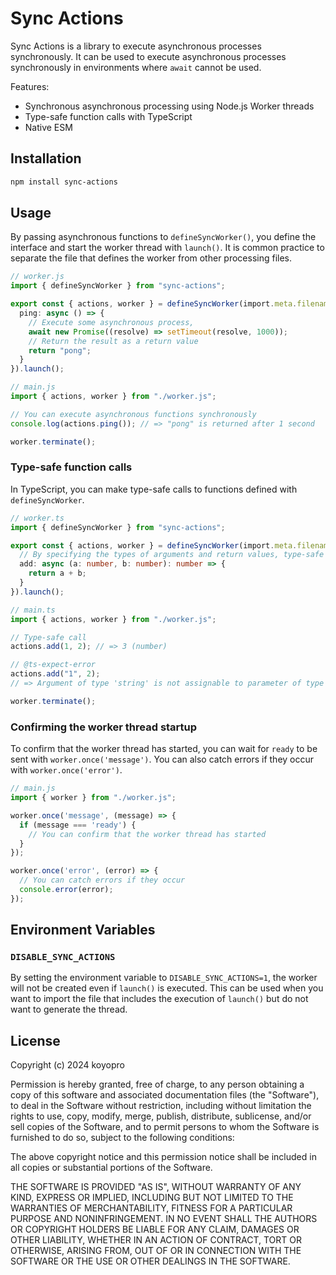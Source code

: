 # Sync Actions

Sync Actions is a library to execute asynchronous processes synchronously. It can be used to execute asynchronous processes synchronously in environments where `await` cannot be used.

Features:
- Synchronous asynchronous processing using Node.js Worker threads
- Type-safe function calls with TypeScript
- Native ESM

## Installation

```bash
npm install sync-actions
```

## Usage

By passing asynchronous functions to `defineSyncWorker()`, you define the interface and start the worker thread with `launch()`. It is common practice to separate the file that defines the worker from other processing files.


```typescript
// worker.js
import { defineSyncWorker } from "sync-actions";

export const { actions, worker } = defineSyncWorker(import.meta.filename, {
  ping: async () => {
    // Execute some asynchronous process,
    await new Promise((resolve) => setTimeout(resolve, 1000));
    // Return the result as a return value
    return "pong";
  }
}).launch();
```

```typescript
// main.js
import { actions, worker } from "./worker.js";

// You can execute asynchronous functions synchronously
console.log(actions.ping()); // => "pong" is returned after 1 second

worker.terminate();
```

### Type-safe function calls

In TypeScript, you can make type-safe calls to functions defined with `defineSyncWorker`.

```typescript
// worker.ts
import { defineSyncWorker } from "sync-actions";

export const { actions, worker } = defineSyncWorker(import.meta.filename, {
  // By specifying the types of arguments and return values, type-safe calls are possible
  add: async (a: number, b: number): number => {
    return a + b;
  }
}).launch();
```

```typescript
// main.ts
import { actions, worker } from "./worker.js";

// Type-safe call
actions.add(1, 2); // => 3 (number)

// @ts-expect-error
actions.add("1", 2);
// => Argument of type 'string' is not assignable to parameter of type 'number'

worker.terminate();
```

### Confirming the worker thread startup

To confirm that the worker thread has started, you can wait for `ready` to be sent with `worker.once('message')`. You can also catch errors if they occur with `worker.once('error')`.

```typescript
// main.js
import { worker } from "./worker.js";

worker.once('message', (message) => {
  if (message === 'ready') {
    // You can confirm that the worker thread has started
  }
});

worker.once('error', (error) => {
  // You can catch errors if they occur
  console.error(error);
});
```

## Environment Variables

### `DISABLE_SYNC_ACTIONS`

By setting the environment variable to `DISABLE_SYNC_ACTIONS=1`, the worker will not be created even if `launch()` is executed. This can be used when you want to import the file that includes the execution of `launch()` but do not want to generate the thread.

## License

Copyright (c) 2024 koyopro

Permission is hereby granted, free of charge, to any person obtaining a copy
of this software and associated documentation files (the "Software"), to deal
in the Software without restriction, including without limitation the rights
to use, copy, modify, merge, publish, distribute, sublicense, and/or sell
copies of the Software, and to permit persons to whom the Software is
furnished to do so, subject to the following conditions:

The above copyright notice and this permission notice shall be included in all
copies or substantial portions of the Software.

THE SOFTWARE IS PROVIDED "AS IS", WITHOUT WARRANTY OF ANY KIND, EXPRESS OR
IMPLIED, INCLUDING BUT NOT LIMITED TO THE WARRANTIES OF MERCHANTABILITY,
FITNESS FOR A PARTICULAR PURPOSE AND NONINFRINGEMENT. IN NO EVENT SHALL THE
AUTHORS OR COPYRIGHT HOLDERS BE LIABLE FOR ANY CLAIM, DAMAGES OR OTHER
LIABILITY, WHETHER IN AN ACTION OF CONTRACT, TORT OR OTHERWISE, ARISING FROM,
OUT OF OR IN CONNECTION WITH THE SOFTWARE OR THE USE OR OTHER DEALINGS IN THE
SOFTWARE.
